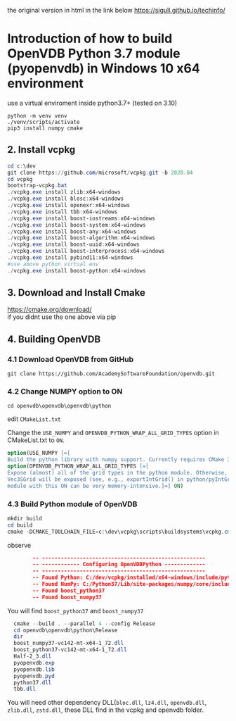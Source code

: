 the original version in html in the link below
https://sigull.github.io/techinfo/

# Introduction of how to build OpenVDB Python 3.7 module (pyopenvdb) in Windows 10 x64 environment

use a virtual enviroment inside python3.7+ (tested on 3.10)
```
python -m venv venv
./venv/scripts/activate
pip3 install numpy cmake
```

## 2. Install vcpkg

```powershell
cd c:\dev  
git clone https://github.com/microsoft/vcpkg.git -b 2020.04  
cd vcpkg  
bootstrap-vcpkg.bat  
./vcpkg.exe install zlib:x64-windows  
./vcpkg.exe install blosc:x64-windows  
./vcpkg.exe install openexr:x64-windows  
./vcpkg.exe install tbb:x64-windows  
./vcpkg.exe install boost-iostreams:x64-windows  
./vcpkg.exe install boost-system:x64-windows  
./vcpkg.exe install boost-any:x64-windows  
./vcpkg.exe install boost-algorithm:x64-windows  
./vcpkg.exe install boost-uuid:x64-windows  
./vcpkg.exe install boost-interprocess:x64-windows  
./vcpkg.exe install pybind11:x64-windows  
#use above python virtual env
./vcpkg.exe install boost-python:x64-windows
```

## 3. Download and Install Cmake
https://cmake.org/download/  
if you didnt use the one above via pip
    
## 4. Building OpenVDB
### 4.1 Download OpenVDB from GitHub
`git clone https://github.com/AcademySoftwareFoundation/openvdb.git`
    
### 4.2 Change NUMPY option to ON

```
cd openvdb\openvdb\openvdb\python  
```
edit `CMakeList.txt`  

Change the `USE_NUMPY` and `OPENVDB_PYTHON_WRAP_ALL_GRID_TYPES` option in CMakeList.txt to `ON`.  
```cmake
option(USE_NUMPY [=[  
Build the python library with numpy support. Currently requires CMake 3.14.]=] ON)  
option(OPENVDB_PYTHON_WRAP_ALL_GRID_TYPES [=[  
Expose (almost) all of the grid types in the python module. Otherwise, only FloatGrid, BoolGrid and  
Vec3SGrid will be exposed (see, e.g., exportIntGrid() in python/pyIntGrid.cc). Compiling the Python  
module with this ON can be very memory-intensive.]=] ON)
``` 


    
### 4.3 Build Python module of OpenVDB
```powershell
mkdir build  
cd build  
cmake -DCMAKE_TOOLCHAIN_FILE=c:\dev\vcpkg\scripts\buildsystems\vcpkg.cmake -DVCPKG_TARGET_TRIPLET=x64-windows -A x64 -DOPENVDB_BUILD_PYTHON_MODULE=ON ..  
```

observe

``` cmake
        -- ----------------------------------------------------  
        -- ------------ Configuring OpenVDBPython -------------  
        -- ----------------------------------------------------  
        -- Found Python: C:/dev/vcpkg/installed/x64-windows/include/python3.7) (found suitable version `3.7.3`, minimum required is `2.7`)  
        -- Found NumPy: C:/Python37/Lib/site-packages/numpy/core/include (found suitable version `1.19.2`, minimum required is `1.12.1`)  
        -- Found boost_python37  
        -- Found boost_numpy37
```
    
You will find `boost_python37` and `boost_numpy37` 

```powershell
  cmake --build . --parallel 4 --config Release  
  cd openvdb\openvdb\python\Release  
  dir  
  boost_numpy37-vc142-mt-x64-1_72.dll  
  boost_python37-vc142-mt-x64-1_72.dll  
  Half-2_3.dll  
  pyopenvdb.exp  
  pyopenvdb.lib  
  pyopenvdb.pyd  
  python37.dll  
  tbb.dll  
```    

You will need other dependency DLL(`bloc.dll`, `lz4.dll`, `openvdb.dll`, `zlib.dll`, `zstd.dll`, these DLL find in the vcpkg and openvdb folder.  

